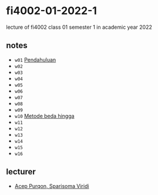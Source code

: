 # fi4002-01-2022-1
lecture of fi4002 class 01 semester 1 in academic year 2022


## notes
+ `w01` [Pendahuluan](note/01)
+ `w02` [](note/02)
+ `w03` [](note/03)
+ `w04` [](note/04)
+ `w05` [](note/05)
+ `w06` [](note/06)
+ `w07` [](note/07)
+ `w08` [](note/08)
+ `w09` [](note/09)
+ `w10` [Metode beda hingga](note/10)
+ `w11` [](note/11)
+ `w12` [](note/12)
+ `w13` [](note/13)
+ `w14` [](note/14)
+ `w15` [](note/15)
+ `w16` [](note/16)


## lecturer
+ [Acep Purqon, Sparisoma Viridi](todo/img/fi4002-01-2022-1.png)
